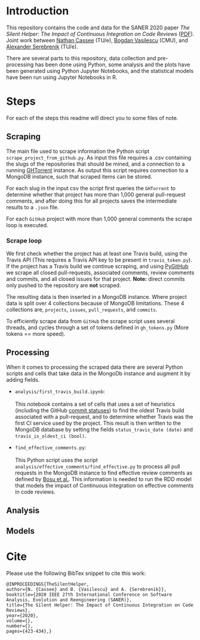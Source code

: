 # Introduction

This repository contains the code and data for the SANER 2020 paper 
_The Silent Helper: The Impact of Continuous Integration on Code Reviews_ ([PDF](https://cassee.dev/files/CI-silent.pdf)). Joint work between
[Nathan Cassee](https://cassee.dev) (TU/e), [Bogdan Vasilescu](https://bvasiles.github.io/) (CMU), 
and [Alexander Serebrenik](https://www.win.tue.nl/~aserebre/) (TU/e). 

There are several parts to this repository, data collection and pre-processing has been done using
Python, some analysis and the plots have been generated using Python Jupyter Notebooks, and 
the statistical models have been run using Jupyter Notebooks in R. 

# Steps

For each of the steps this readme will direct you to some files of note. 

## Scraping

The main file used to scrape information the Python script
`scrape_project_from_github.py`. As input this file requires
a .csv containing the slugs of the repositories that should be 
mined, and a connection to a running [GHTorrent](http://ghtorrent.org/) 
instance. As output this script requires connection to a MongoDB
instance, such that scraped items can be stored. 

For each slug in the input csv the script first queries the `GHTorrent`
to determine whether that project has more than 1,000 general 
pull-request comments, and after doing this for all projects
saves the intermediate results to a `.json` file.

For each `GitHub` project with more than 1,000 general comments
the scrape loop is executed.

### Scrape loop

We first check whether the project has at least one Travis build,
using the Travis API (This requires a Travis API key to be present in
`travis_token.py`). If the project has a Travis build
we continue scraping, and using 
[PyGitHub](https://pygithub.readthedocs.io/en/latest/introduction.html)
we scrape all closed pull-requests, associated comments, review comments
and commits, and all closed issues for that project. **Note:** direct commits
only pushed to the repository are **not** scraped. 

The resulting data is then inserted in a MongoDB instance. Where project
data is split over 4 collections because of MongoDB limitations. These
4 collections are, `projects`, `issues`, `pull_requests`, and `commits`.

To efficiently scrape data from `GitHub` the scrape script uses several
threads, and cycles through a set of tokens defined in `gh_tokens.py`
(More tokens == more speed).

## Processing

When it comes to processing the scraped data there are several Python
scripts and cells that take data in the MongoDb instance and augment it
by adding fields. 

* `analysis/first_travis_build.ipynb`:<br><br>
This notebook contains a set of cells that uses a set 
of heuristics (including the GitHub 
[commit statuses](https://developer.github.com/v3/repos/statuses/)) to
find the oldest Travis build associated with a pull-request, and to determine
whether Travis was the first CI service used by the project. This result is then
written to the MongoDB database by setting the fields `status_travis_date (date)`
and `travis_is_oldest_ci (bool)`. 

* `find_effective_comments.py`: <br><br>
This Python script uses the script `analysis/effective_comments/find_effective.py`
to process all pull requests in the MongoDB instance to find effective
review comments as defined by 
[Bosu et al.](https://www.microsoft.com/en-us/research/publication/characteristics-of-useful-code-reviews-an-empirical-study-at-microsoft/).
This information is needed to run the RDD model that models the impact
of Continuous Integration on effective comments in code reviews. 




## Analysis

## Models

# Cite

Please use the following BibTex snippet to cite this work:

```
@INPROCEEDINGS{TheSilentHelper,  
author={N. {Cassee} and B. {Vasilescu} and A. {Serebrenik}},  
booktitle={2020 IEEE 27th International Conference on Software Analysis, Evolution and Reengineering (SANER)},   
title={The Silent Helper: The Impact of Continuous Integration on Code Reviews},   
year={2020},  
volume={},  
number={},  
pages={423-434},}
```
